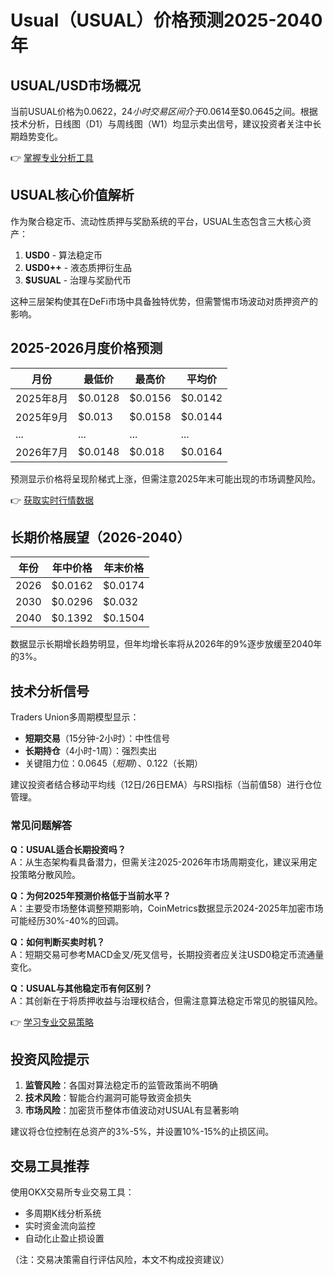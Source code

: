 # Usual（USUAL）价格预测2025-2040年  

## USUAL/USD市场概况  

当前USUAL价格为$0.0622，24小时交易区间介于$0.0614至$0.0645之间。根据技术分析，日线图（D1）与周线图（W1）均显示卖出信号，建议投资者关注中长期趋势变化。  

👉 [掌握专业分析工具](https://bit.ly/okx_welcome)  

## USUAL核心价值解析  
作为聚合稳定币、流动性质押与奖励系统的平台，USUAL生态包含三大核心资产：  
1. **USD0** - 算法稳定币  
2. **USD0++** - 液态质押衍生品  
3. **$USUAL** - 治理与奖励代币  

这种三层架构使其在DeFi市场中具备独特优势，但需警惕市场波动对质押资产的影响。  

## 2025-2026月度价格预测  

| 月份       | 最低价   | 最高价   | 平均价   |
|------------|----------|----------|----------|
| 2025年8月  | $0.0128  | $0.0156  | $0.0142  |
| 2025年9月  | $0.013   | $0.0158  | $0.0144  |
| ...        | ...      | ...      | ...      |
| 2026年7月  | $0.0148  | $0.018   | $0.0164  |

预测显示价格将呈现阶梯式上涨，但需注意2025年末可能出现的市场调整风险。  

👉 [获取实时行情数据](https://bit.ly/okx_welcome)  

## 长期价格展望（2026-2040）  

| 年份   | 年中价格 | 年末价格 |
|--------|----------|----------|
| 2026   | $0.0162  | $0.0174  |
| 2030   | $0.0296  | $0.032   |
| 2040   | $0.1392  | $0.1504  |

数据显示长期增长趋势明显，但年均增长率将从2026年的9%逐步放缓至2040年的3%。  

## 技术分析信号  
Traders Union多周期模型显示：  
- **短期交易**（15分钟-2小时）：中性信号  
- **长期持仓**（4小时-1周）：强烈卖出  
- 关键阻力位：$0.0645（短期）、$0.122（长期）  

建议投资者结合移动平均线（12日/26日EMA）与RSI指标（当前值58）进行仓位管理。  

### 常见问题解答  

**Q：USUAL适合长期投资吗？**  
A：从生态架构看具备潜力，但需关注2025-2026年市场周期变化，建议采用定投策略分散风险。  

**Q：为何2025年预测价格低于当前水平？**  
A：主要受市场整体调整预期影响，CoinMetrics数据显示2024-2025年加密市场可能经历30%-40%的回调。  

**Q：如何判断买卖时机？**  
A：短期交易可参考MACD金叉/死叉信号，长期投资者应关注USD0稳定币流通量变化。  

**Q：USUAL与其他稳定币有何区别？**  
A：其创新在于将质押收益与治理权结合，但需注意算法稳定币常见的脱锚风险。  

👉 [学习专业交易策略](https://bit.ly/okx_welcome)  

## 投资风险提示  
1. **监管风险**：各国对算法稳定币的监管政策尚不明确  
2. **技术风险**：智能合约漏洞可能导致资金损失  
3. **市场风险**：加密货币整体市值波动对USUAL有显著影响  

建议将仓位控制在总资产的3%-5%，并设置10%-15%的止损区间。  

## 交易工具推荐  
使用OKX交易所专业交易工具：  
- 多周期K线分析系统  
- 实时资金流向监控  
- 自动化止盈止损设置  

（注：交易决策需自行评估风险，本文不构成投资建议）